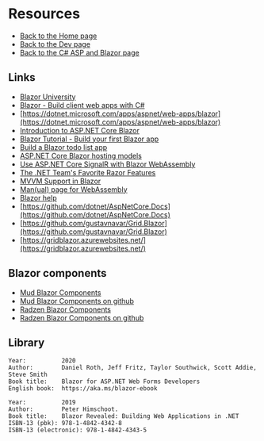 # Resources

- [Back to the Home page](../../README.md)
- [Back to the Dev page](../README.md)
- [Back to the C# ASP and Blazor page](README.md)

## Links
- [Blazor University](https://blazor-university.com/ "blazor-university.com")
- [Blazor - Build client web apps with C#](https://blazor.net/)
- [https://dotnet.microsoft.com/apps/aspnet/web-apps/blazor](https://dotnet.microsoft.com/apps/aspnet/web-apps/blazor)
- [Introduction to ASP.NET Core Blazor](https://docs.microsoft.com/en-us/aspnet/core/blazor/)
- [Blazor Tutorial - Build your first Blazor app](https://dotnet.microsoft.com/learn/aspnet/blazor-tutorial/install)
- [Build a Blazor todo list app](https://docs.microsoft.com/en-us/aspnet/core/tutorials/build-a-blazor-app)
- [ASP.NET Core Blazor hosting models](https://docs.microsoft.com/en-us/aspnet/core/blazor/hosting-models)
- [Use ASP.NET Core SignalR with Blazor WebAssembly](https://docs.microsoft.com/en-us/aspnet/core/tutorials/signalr-blazor-webassembly)
- [The .NET Team's Favorite Razor Features](https://dev.to/dotnet/the-net-team-s-favorite-razor-features-5b72)
- [MVVM Support in Blazor](https://blog.jeremylikness.com/blog/2019-01-04_mvvm-support-in-blazor/)
- [Man(ual) page for WebAssembly](https://www.webassemblyman.com/)
- [Blazor help](https://blazorhelpwebsite.com/)
- [https://github.com/dotnet/AspNetCore.Docs](https://github.com/dotnet/AspNetCore.Docs)
- [https://github.com/gustavnavar/Grid.Blazor](https://github.com/gustavnavar/Grid.Blazor)
- [https://gridblazor.azurewebsites.net/](https://gridblazor.azurewebsites.net/)

## Blazor components
- [Mud Blazor Components](https://mudblazor.com/)
- [Mud Blazor Components on github](https://github.com/MudBlazor/MudBlazor/)
- [Radzen Blazor Components](https://blazor.radzen.com/)
- [Radzen Blazor Components on github](https://github.com/radzenhq/radzen-blazor)

## Library
```
Year:          2020
Author:        Daniel Roth, Jeff Fritz, Taylor Southwick, Scott Addie, Steve Smith
Book title:    Blazor for ASP.NET Web Forms Developers
English book:  https://aka.ms/blazor-ebook

Year:          2019
Author:        Peter Himschoot.
Book title:    Blazor Revealed: Building Web Applications in .NET
ISBN-13 (pbk): 978-1-4842-4342-8
ISBN-13 (electronic): 978-1-4842-4343-5
```
